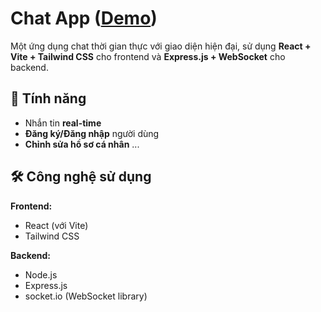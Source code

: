# Chat App ([Demo](https://youtu.be/c2In6DRbUDY))

Một ứng dụng chat thời gian thực với giao diện hiện đại, sử dụng **React + Vite + Tailwind CSS** cho frontend và **Express.js + WebSocket** cho backend.

## 🚀 Tính năng

- Nhắn tin **real-time**
- **Đăng ký/Đăng nhập** người dùng  
- **Chỉnh sửa hồ sơ cá nhân** 
...

## 🛠️ Công nghệ sử dụng

**Frontend:**

- React (với Vite)
- Tailwind CSS

**Backend:**

- Node.js
- Express.js
- socket.io (WebSocket library)
